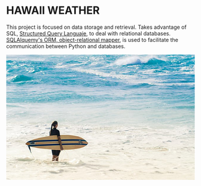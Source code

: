# HAWAII WEATHER
This project is focused on data storage and retrieval. Takes advantage of SQL, [Structured Query Languaje](https://en.wikipedia.org/wiki/SQL), to deal with relational databases. [SQLAlquemy's ORM, object-relational mapper](https://www.sqlalchemy.org/), is used to facilitate the communication between Python and databases.

![](Images/Sunset_Beach_Surfer.png)

 
